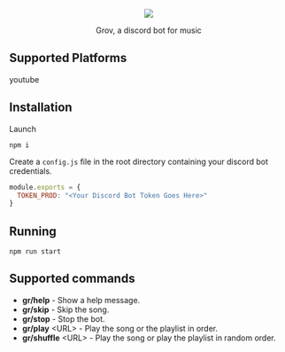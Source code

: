 <p align="center">
  <img src="https://i.imgur.com/CVoMXzm.png">
  <p align="center">Grov, a discord bot for music</p>
</p>

## Supported Platforms

youtube

## Installation

Launch

`npm i`

Create a `config.js` file in the root directory containing your discord bot credentials.

```js
module.exports = {
  TOKEN_PROD: "<Your Discord Bot Token Goes Here>"
}
```

## Running

`npm run start`

## Supported commands

- **gr/help** - Show a help message.
- **gr/skip** - Skip the song.
- **gr/stop** - Stop the bot.
- **gr/play** \<URL\> - Play the song or the playlist in order.
- **gr/shuffle** \<URL\> - Play the song or play the playlist in random order.

